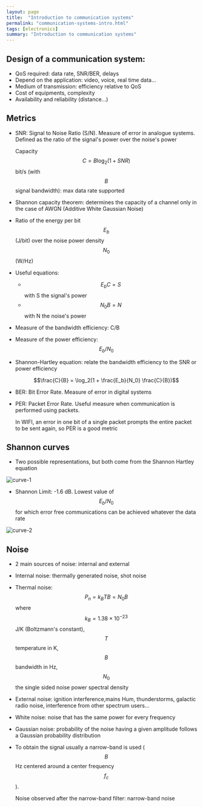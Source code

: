 ```yaml
---
layout: page
title:  "Introduction to communication systems"
permalink: "communication-systems-intro.html"
tags: [electronics]
summary: "Introduction to communication systems"
---
```


## Design of a communication system:
* QoS required: data rate, SNR/BER, delays
* Depend on the application: video, voice, real time data...
* Medium of transmission: efficiency relative to QoS
* Cost of equipments, complexity
* Availability and reliability (distance...)

## Metrics
* SNR: Signal to Noise Ratio (S/N). Measure of error in analogue systems. Defined as
  the ratio of the signal's power over the noise's power

  Capacity $$C = B \log_2(1 + SNR)$$ bit/s (with $$B$$ signal bandwidth): max
  data rate supported
* Shannon capacity theorem: determines the capacity of a channel only in the
  case of AWGN (Additive White Gaussian Noise)
* Ratio of the energy per bit $$E_b$$ (J/bit) over the noise power density
  $$N_0$$ (W/Hz)
* Useful equations:
  * $$E_b C = S$$ with S the signal's power
  * $$N_0 B = N$$ with N the noise's power
* Measure of the bandwidth efficiency: C/B
* Measure of the power efficiency: $$E_b/N_0$$

* Shannon-Hartley equation: relate the bandwidth efficiency to the SNR or power
  efficiency

  $$\frac{C}{B} = \log_2(1 + \frac{E_b}{N_0} \frac{C}{B})$$
* BER: Bit Error Rate. Measure of error in digital systems
* PER: Packet Error Rate. Useful measure when communication is performed using
  packets.

  In WIFI, an error in one bit of a single packet prompts the entire packet to
  be sent again, so PER is a good metric


## Shannon curves
* Two possible representations, but both come from the Shannon Hartley equation

![curve-1](/images/electronics/shannon-curve-1.png)

* Shannon Limit: -1.6 dB.
  Lowest value of $$E_b/N_0$$ for which error free communications can be
  achieved whatever the data rate

![curve-2](/images/electronics/shannon-curve-2.png)

## Noise
* 2 main sources of noise: internal and external
* Internal noise: thermally generated noise, shot noise
* Thermal noise: $$P_n = k_B T B = N_0 B$$ where $$k_B = 1.38 \times 10^{-23}$$
  J/K (Boltzmann's constant), $$T$$ temperature in K, $$B$$ bandwidth in Hz,
  $$N_0$$ the single sided noise power spectral density
* External noise: ignition interference,mains Hum, thunderstorms, galactic radio
  noise, interference from other spectrum users...
* White noise: noise that has the same power for every frequency
* Gaussian noise: probability of the noise having a given amplitude follows a
  Gaussian probability distribution
* To obtain the signal usually a narrow-band is used ($$B$$ Hz centered around
  a center frequency $$f_c$$).

  Noise observed after the narrow-band filter: narrow-band noise
